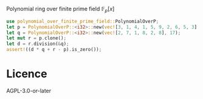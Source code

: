 Polynomial ring over finite prime field $`\mathbb{F}_p[x]`$

```rust
use polynomial_over_finite_prime_field::PolynomialOverP;
let p = PolynomialOverP::<i32>::new(vec![3, 1, 4, 1, 5, 9, 2, 6, 5, 3], 17);
let q = PolynomialOverP::<i32>::new(vec![2, 7, 1, 8, 2, 8], 17);
let mut r = p.clone();
let d = r.division(&q);
assert!((d * q + r - p).is_zero());
```

# Licence
AGPL-3.0-or-later
